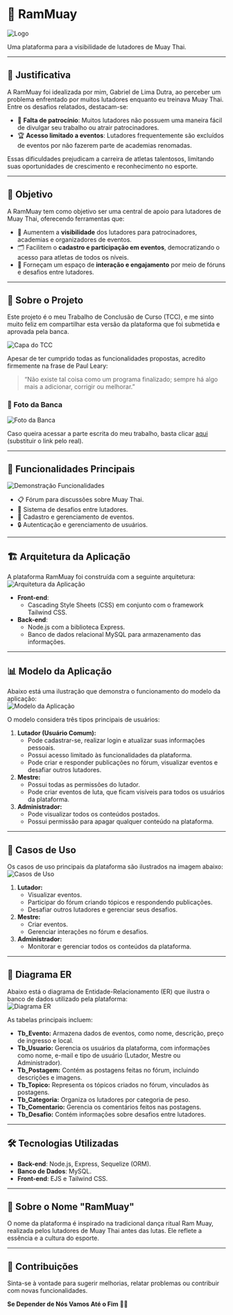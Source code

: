 # 🥊 **RamMuay**  

![Logo](/public/readme/banner.png) <!-- Substitua # pelo caminho do banner da sua logo -->

Uma plataforma para a visibilidade de lutadores de Muay Thai.  

---

## 📜 **Justificativa**  
A RamMuay foi idealizada por mim, Gabriel de Lima Dutra, ao perceber um problema enfrentado por muitos lutadores enquanto eu treinava Muay Thai. Entre os desafios relatados, destacam-se:  
- 🚫 **Falta de patrocínio**: Muitos lutadores não possuem uma maneira fácil de divulgar seu trabalho ou atrair patrocinadores.  
- 🏆 **Acesso limitado a eventos**: Lutadores frequentemente são excluídos de eventos por não fazerem parte de academias renomadas.  

Essas dificuldades prejudicam a carreira de atletas talentosos, limitando suas oportunidades de crescimento e reconhecimento no esporte.  

---

## 🎯 **Objetivo**  
A RamMuay tem como objetivo ser uma central de apoio para lutadores de Muay Thai, oferecendo ferramentas que:  
- 🌟 Aumentem a **visibilidade** dos lutadores para patrocinadores, academias e organizadores de eventos.  
- 🗂️ Facilitem o **cadastro e participação em eventos**, democratizando o acesso para atletas de todos os níveis.  
- 💬 Forneçam um espaço de **interação e engajamento** por meio de fóruns e desafios entre lutadores.  

---

## 📝 **Sobre o Projeto**  
Este projeto é o meu Trabalho de Conclusão de Curso (TCC), e me sinto muito feliz em compartilhar esta versão da plataforma que foi submetida e aprovada pela banca.  

![Capa do TCC](public/readme/Capa.png) <!-- Substitua # pelo caminho da imagem da capa do TCC -->

Apesar de ter cumprido todas as funcionalidades propostas, acredito firmemente na frase de Paul Leary:  
> “Não existe tal coisa como um programa finalizado; sempre há algo mais a adicionar, corrigir ou melhorar.”  

### 📸 Foto da Banca  
![Foto da Banca](public/readme/BancaFoto.jpg) <!-- Substitua # pelo caminho da imagem da banca -->

Caso queira acessar a parte escrita do meu trabalho, basta clicar [aqui](#) (substituir o link pelo real).  

---

## 🚀 **Funcionalidades Principais**  
![Demonstração Funcionalidades](public/readme/card.png) <!-- Substitua # pelo caminho da imagem demonstrativa das funcionalidades -->

- 📋 Fórum para discussões sobre Muay Thai.  
- 🎴 Sistema de desafios entre lutadores.  
- 📆 Cadastro e gerenciamento de eventos.  
- 🔒 Autenticação e gerenciamento de usuários.  

---

## 🏗️ **Arquitetura da Aplicação**  
A plataforma RamMuay foi construída com a seguinte arquitetura:  
![Arquitetura da Aplicação](public/readme/aplicacao.png) <!-- Substitua # pelo caminho da imagem da arquitetura -->

- **Front-end**:  
  - Cascading Style Sheets (CSS) em conjunto com o framework Tailwind CSS.  
- **Back-end**:  
  - Node.js com a biblioteca Express.  
  - Banco de dados relacional MySQL para armazenamento das informações.  

---

## 📊 **Modelo da Aplicação**  
Abaixo está uma ilustração que demonstra o funcionamento do modelo da aplicação:  
![Modelo da Aplicação](public/readme/arquitetura.png) <!-- Substitua # pelo caminho da imagem do modelo da aplicação -->

O modelo considera três tipos principais de usuários:  
1. **Lutador (Usuário Comum):**  
   - Pode cadastrar-se, realizar login e atualizar suas informações pessoais.  
   - Possui acesso limitado às funcionalidades da plataforma.  
   - Pode criar e responder publicações no fórum, visualizar eventos e desafiar outros lutadores.  
2. **Mestre:**  
   - Possui todas as permissões do lutador.  
   - Pode criar eventos de luta, que ficam visíveis para todos os usuários da plataforma.  
3. **Administrador:**  
   - Pode visualizar todos os conteúdos postados.  
   - Possui permissão para apagar qualquer conteúdo na plataforma.  

---

## 📜 **Casos de Uso**  
Os casos de uso principais da plataforma são ilustrados na imagem abaixo:  
![Casos de Uso](public/readme/uso.png) <!-- Substitua # pelo caminho da imagem dos casos de uso -->

1. **Lutador:**  
   - Visualizar eventos.  
   - Participar do fórum criando tópicos e respondendo publicações.  
   - Desafiar outros lutadores e gerenciar seus desafios.  
2. **Mestre:**  
   - Criar eventos.  
   - Gerenciar interações no fórum e desafios.  
3. **Administrador:**  
   - Monitorar e gerenciar todos os conteúdos da plataforma.  

---

## 📐 **Diagrama ER**  
Abaixo está o diagrama de Entidade-Relacionamento (ER) que ilustra o banco de dados utilizado pela plataforma:  
![Diagrama ER](#) <!-- Substitua # pelo caminho do diagrama ER -->

As tabelas principais incluem:  
- **Tb_Evento:** Armazena dados de eventos, como nome, descrição, preço de ingresso e local.  
- **Tb_Usuario:** Gerencia os usuários da plataforma, com informações como nome, e-mail e tipo de usuário (Lutador, Mestre ou Administrador).  
- **Tb_Postagem:** Contém as postagens feitas no fórum, incluindo descrições e imagens.  
- **Tb_Topico:** Representa os tópicos criados no fórum, vinculados às postagens.  
- **Tb_Categoria:** Organiza os lutadores por categoria de peso.  
- **Tb_Comentario:** Gerencia os comentários feitos nas postagens.  
- **Tb_Desafio:** Contém informações sobre desafios entre lutadores.  

---

## 🛠️ **Tecnologias Utilizadas**  
- **Back-end**: Node.js, Express, Sequelize (ORM).  
- **Banco de Dados**: MySQL.  
- **Front-end**: EJS e Tailwind CSS.  

---

## 🥋 **Sobre o Nome "RamMuay"**  
O nome da plataforma é inspirado na tradicional dança ritual Ram Muay, realizada pelos lutadores de Muay Thai antes das lutas. Ele reflete a essência e a cultura do esporte.  

---

## 🤝 **Contribuições**  
Sinta-se à vontade para sugerir melhorias, relatar problemas ou contribuir com novas funcionalidades.  

**Se Depender de Nós Vamos Até o Fim** 🥊🔥  
